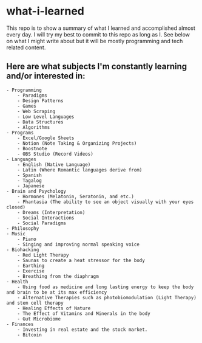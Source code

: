 # what-i-learned

This repo is to show a summary of what I learned and accomplished almost every day. I will try my best to commit to this repo as long as I. See below on what I might write about but it will be mostly programming and tech related content.
## Here are what subjects I'm constantly learning and/or interested in:
    - Programming
        - Paradigms
        - Design Patterns
        - Games
        - Web Scraping
        - Low Level Languages
        - Data Structures
        - Algorithms
    - Programs
        - Excel/Google Sheets
        - Notion (Note Taking & Organizing Projects)
        - Boostnote
        - OBS Studio (Record Videos)
    - Languages
        - English (Native Language)
        - Latin (Where Romantic languages derive from)
        - Spanish
        - Tagalog
        - Japanese
    - Brain and Psychology
        - Hormones (Melatonin, Seratonin, and etc.)
        - Phantasia (The ability to see an object visually with your eyes closed)
        - Dreams (Interpretation)
        - Social Interactions
        - Social Paradigms
    - Philosophy
    - Music
        - Piano
        - Singing and improving normal speaking voice
    - Biohacking
        - Red Light Therapy
        - Saunas to create a heat stressor for the body
        - Earthing
        - Exercise
        - Breathing from the diaphragm
    - Health
        - Using food as medicine and long lasting energy to keep the body and brain to be at its max efficiency
        - Alternative Therapies such as photobiomodulation (Light Therapy) and stem cell therapy
        - Healing Effects of Nature
        - The Effect of Vitamins and Minerals in the body
        - Gut Microbiome
    - Finances
        - Investing in real estate and the stock market.
        - Bitcoin